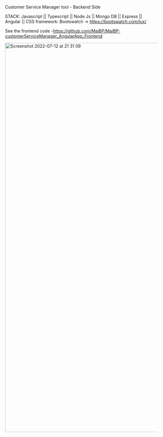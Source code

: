 Customer Service Manager tool - Backend Side

STACK: Javascript || Typescript || Node Js || Mongo DB || Express || Angular || CSS framework: Bootswatch -> https://bootswatch.com/lux/

See the frontend code -https://github.com/MaiBP/MaiBP-customerServiceManager_AngularApp_Frontend

<img width="1284" alt="Screenshot 2022-07-12 at 21 31 09" src="https://user-images.githubusercontent.com/86882630/178578482-fa01e915-536f-4778-9514-2b30d85c6e97.png">
